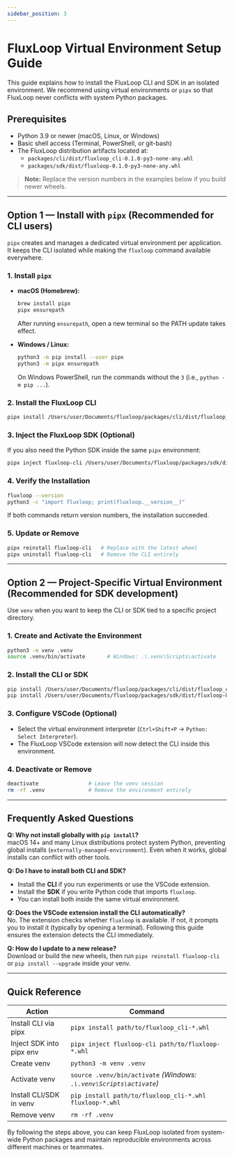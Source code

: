 ```yaml
---
sidebar_position: 3
---
```


# FluxLoop Virtual Environment Setup Guide

This guide explains how to install the FluxLoop CLI and SDK in an isolated environment. We recommend using virtual environments or `pipx` so that FluxLoop never conflicts with system Python packages.

## Prerequisites

- Python 3.9 or newer (macOS, Linux, or Windows)
- Basic shell access (Terminal, PowerShell, or git-bash)
- The FluxLoop distribution artifacts located at:
  - `packages/cli/dist/fluxloop_cli-0.1.0-py3-none-any.whl`
  - `packages/sdk/dist/fluxloop-0.1.0-py3-none-any.whl`

> **Note:** Replace the version numbers in the examples below if you build newer wheels.

---

## Option 1 — Install with `pipx` (Recommended for CLI users)

`pipx` creates and manages a dedicated virtual environment per application. It keeps the CLI isolated while making the `fluxloop` command available everywhere.

### 1. Install `pipx`

- **macOS (Homebrew):**
  ```bash
  brew install pipx
  pipx ensurepath
  ```
  After running `ensurepath`, open a new terminal so the PATH update takes effect.

- **Windows / Linux:**
  ```bash
  python3 -m pip install --user pipx
  python3 -m pipx ensurepath
  ```
  On Windows PowerShell, run the commands without the `3` (i.e., `python -m pip ...`).

### 2. Install the FluxLoop CLI

```bash
pipx install /Users/user/Documents/fluxloop/packages/cli/dist/fluxloop_cli-0.1.0-py3-none-any.whl
```

### 3. Inject the FluxLoop SDK (Optional)

If you also need the Python SDK inside the same `pipx` environment:

```bash
pipx inject fluxloop-cli /Users/user/Documents/fluxloop/packages/sdk/dist/fluxloop-0.1.0-py3-none-any.whl
```

### 4. Verify the Installation

```bash
fluxloop --version
python3 -c "import fluxloop; print(fluxloop.__version__)"
```

If both commands return version numbers, the installation succeeded.

### 5. Update or Remove

```bash
pipx reinstall fluxloop-cli   # Replace with the latest wheel
pipx uninstall fluxloop-cli   # Remove the CLI entirely
```

---

## Option 2 — Project-Specific Virtual Environment (Recommended for SDK development)

Use `venv` when you want to keep the CLI or SDK tied to a specific project directory.

### 1. Create and Activate the Environment

```bash
python3 -m venv .venv
source .venv/bin/activate       # Windows: .\.venv\Scripts\activate
```

### 2. Install the CLI or SDK

```bash
pip install /Users/user/Documents/fluxloop/packages/cli/dist/fluxloop_cli-0.1.0-py3-none-any.whl
pip install /Users/user/Documents/fluxloop/packages/sdk/dist/fluxloop-0.1.0-py3-none-any.whl
```

### 3. Configure VSCode (Optional)

- Select the virtual environment interpreter (`Ctrl+Shift+P` → `Python: Select Interpreter`).
- The FluxLoop VSCode extension will now detect the CLI inside this environment.

### 4. Deactivate or Remove

```bash
deactivate                # Leave the venv session
rm -rf .venv              # Remove the environment entirely
```

---

## Frequently Asked Questions

**Q: Why not install globally with `pip install`?**  
macOS 14+ and many Linux distributions protect system Python, preventing global installs (`externally-managed-environment`). Even when it works, global installs can conflict with other tools.

**Q: Do I have to install both CLI and SDK?**  
- Install the **CLI** if you run experiments or use the VSCode extension.
- Install the **SDK** if you write Python code that imports `fluxloop`.
- You can install both inside the same virtual environment.

**Q: Does the VSCode extension install the CLI automatically?**  
No. The extension checks whether `fluxloop` is available. If not, it prompts you to install it (typically by opening a terminal). Following this guide ensures the extension detects the CLI immediately.

**Q: How do I update to a new release?**  
Download or build the new wheels, then run `pipx reinstall fluxloop-cli` or `pip install --upgrade` inside your venv.

---

## Quick Reference

| Action                     | Command                                                                 |
|---------------------------|-------------------------------------------------------------------------|
| Install CLI via pipx      | `pipx install path/to/fluxloop_cli-*.whl`                                |
| Inject SDK into pipx env  | `pipx inject fluxloop-cli path/to/fluxloop-*.whl`                        |
| Create venv               | `python3 -m venv .venv`                                                  |
| Activate venv             | `source .venv/bin/activate` *(Windows: `.\.venv\Scripts\activate`)*    |
| Install CLI/SDK in venv   | `pip install path/to/fluxloop_cli-*.whl fluxloop-*.whl`                  |
| Remove venv               | `rm -rf .venv`                                                           |

By following the steps above, you can keep FluxLoop isolated from system-wide Python packages and maintain reproducible environments across different machines or teammates.

